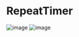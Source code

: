 # RepeatTimer

![image](https://user-images.githubusercontent.com/273092/54488656-e3eb3a80-48e7-11e9-8c7c-42844a0aba7a.png)
![image](https://user-images.githubusercontent.com/273092/54488689-46443b00-48e8-11e9-837b-dff08d397ccd.png)

